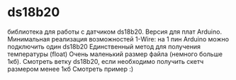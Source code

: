 # ds18b20
библиотека для работы с датчиком ds18b20. 
Версия для плат Arduino.
Минимальная реализация возможностей 1-Wire: на 1 пин Arduino можно подключить один ds18b20
Единственный метод для получения температуры (float)
Очень маленький размер файла (немного больше 1кб). Смотреть ветку ds18b20, если необходимо получить скетч размером менее 1кб
Смотреть пример :)
